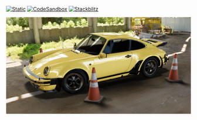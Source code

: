 [![Static](https://img.shields.io/badge/demo-%23646CFF.svg?logo=html5&logoColor=white)](https://pmndrs.github.io/examples/envmap-ground-projection)
[![CodeSandbox](https://img.shields.io/badge/codesandbox-040404?logo=codesandbox&logoColor=DBDBDB)](https://codesandbox.io/s/github/pmndrs/examples/tree/main/demos/envmap-ground-projection)
[![Stackblitz](https://img.shields.io/badge/stackblitz-fff?logo=Stackblitz&logoColor=1389FD)](https://stackblitz.com/github/pmndrs/examples/tree/main/demos/envmap-ground-projection)

![](thumbnail.png)
